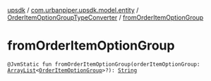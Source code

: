 [upsdk](../../index.md) / [com.urbanpiper.upsdk.model.entity](../index.md) / [OrderItemOptionGroupTypeConverter](index.md) / [fromOrderItemOptionGroup](./from-order-item-option-group.md)

# fromOrderItemOptionGroup

`@JvmStatic fun fromOrderItemOptionGroup(orderItemOptionGroup: `[`ArrayList`](https://kotlinlang.org/api/latest/jvm/stdlib/kotlin.collections/-array-list/index.html)`<`[`OrderItemOptionGroup`](../../com.urbanpiper.upsdk.model.networkresponse/-order-item-option-group/index.md)`>?): `[`String`](https://kotlinlang.org/api/latest/jvm/stdlib/kotlin/-string/index.html)